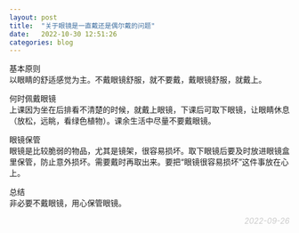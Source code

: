```yaml
---
layout: post
title:  "关于眼镜是一直戴还是偶尔戴的问题"
date:   2022-10-30 12:51:26
categories: blog
---
```


基本原则  
以眼睛的舒适感觉为主。不戴眼镜舒服，就不要戴，戴眼镜舒服，就戴上。

何时佩戴眼镜  
上课因为坐在后排看不清楚的时候，就戴上眼镜，下课后可取下眼镜，让眼睛休息（放松，远眺，看绿色植物）。课余生活中尽量不要戴眼镜。

眼镜保管  
眼镜是比较脆弱的物品，尤其是镜架，很容易损坏。取下眼镜后要及时放进眼镜盒里保管，防止意外损坏。需要戴时再取出来。要把“眼镜很容易损坏”这件事放在心上。

总结  
非必要不戴眼镜，用心保管眼镜。

<p align="right" style="color:#ccc; font-style:italic;">2022-09-26</p>